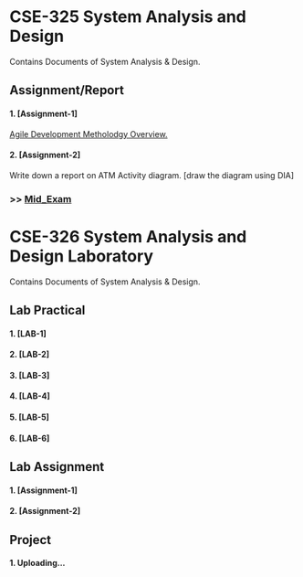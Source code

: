 # CSE-325 System Analysis and Design
Contains Documents of System Analysis & Design. 

## Assignment/Report
#### 1. [Assignment-1]
[Agile Development Metholodgy Overview.](https://github.com/MinulHassanLizon/System-Analysis-and-Design/blob/MinulHassanLizon-Assignment-1/Agile%20development.pdf/)
#### 2. [Assignment-2]
Write down a report on ATM Activity diagram. [draw the diagram using DIA]

### >> [Mid_Exam](https://github.com/MinulHassanLizon/System-Analysis-and-Design/blob/MinulHassanLizon-Assignment-1/Mid_lizon.pdf)

# CSE-326 System Analysis and Design Laboratory 
Contains Documents of System Analysis & Design. 

## Lab Practical
#### 1. [LAB-1]
#### 2. [LAB-2]
#### 3. [LAB-3]
#### 4. [LAB-4]
#### 5. [LAB-5]
#### 6. [LAB-6]

## Lab Assignment
#### 1. [Assignment-1]
#### 2. [Assignment-2]

## Project 
#### 1. Uploading...

